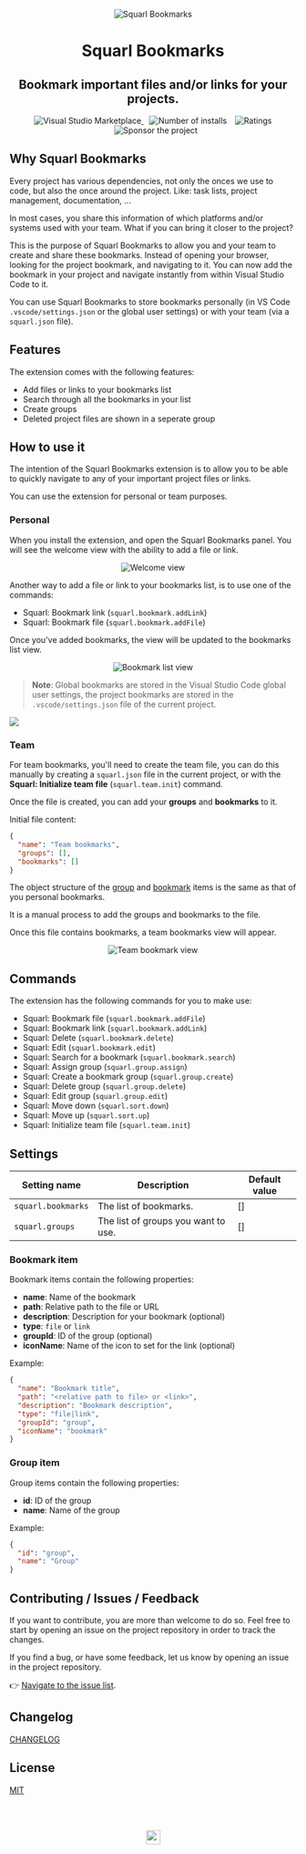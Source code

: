 <p align="center">
  <img alt="Squarl Bookmarks" src="assets/logo/squarl-128x128.png">
</p>

<h1 align="center">Squarl Bookmarks</h1>

<h2 align="center">Bookmark important files and/or links for your projects.</h2>

<p align="center">
  <a href="https://marketplace.visualstudio.com/items?itemName=eliostruyf.vscode-squarl" title="Check it out on the Visual Studio Marketplace">
    <img src="https://vsmarketplacebadge.apphb.com/version/eliostruyf.vscode-squarl.svg" alt="Visual Studio Marketplace" style="display: inline-block" />
  </a>

  <img src="https://vsmarketplacebadge.apphb.com/installs/eliostruyf.vscode-squarl.svg" alt="Number of installs"  style="display: inline-block;margin-left:10px" />
  
  <img src="https://vsmarketplacebadge.apphb.com/rating/eliostruyf.vscode-squarl.svg" alt="Ratings" style="display: inline-block;margin-left:10px" />

  <a href="https://github.com/sponsors/estruyf" title="Become a sponsor" style="margin-left:10px">
    <img src="https://img.shields.io/github/sponsors/estruyf?color=%23CE2E7C&logo=github&style=flat" alt="Sponsor the project" style="display: inline-block" />
  </a>
</p>

## Why Squarl Bookmarks

Every project has various dependencies, not only the onces we use to code, but also the once around the project. Like: task lists, project management, documentation, ...

In most cases, you share this information of which platforms and/or systems used with your team. What if you can bring it closer to the project? 

This is the purpose of Squarl Bookmarks to allow you and your team to create and share these bookmarks. Instead of opening your browser, looking for the project bookmark, and navigating to it. You can now add the bookmark in your project and navigate instantly from within Visual Studio Code to it. 

You can use Squarl Bookmarks to store bookmarks personally (in VS Code `.vscode/settings.json` or the global user settings) or with your team (via a `squarl.json` file).

## Features

The extension comes with the following features:

- Add files or links to your bookmarks list
- Search through all the bookmarks in your list
- Create groups
- Deleted project files are shown in a seperate group

## How to use it

The intention of the Squarl Bookmarks extension is to allow you to be able to quickly navigate to any of your important project files or links.

You can use the extension for personal or team purposes.

### Personal

When you install the extension, and open the Squarl Bookmarks panel. You will see the welcome view with the ability to add a file or link.

<p align="center">
  <img src="./assets/docs/squarl-welcome.png" alt="Welcome view" style="display: inline-block" />
</p>

Another way to add a file or link to your bookmarks list, is to use one of the commands:

- Squarl: Bookmark link (`squarl.bookmark.addLink`)
- Squarl: Bookmark file (`squarl.bookmark.addFile`)

Once you've added bookmarks, the view will be updated to the bookmarks list view.

<p align="center">
  <img src="./assets/docs/squarl-list-view.png" alt="Bookmark list view" style="display: inline-block" />
</p>

> **Note**: Global bookmarks are stored in the Visual Studio Code global user settings, the project bookmarks are stored in the `.vscode/settings.json` file of the current project.

![](./assets/docs/add-bookmark.gif)

### Team

For team bookmarks, you'll need to create the team file, you can do this manually by creating a `squarl.json` file in the current project, or with the **Squarl: Initialize team file** (`squarl.team.init`) command.

Once the file is created, you can add your **groups** and **bookmarks** to it.

Initial file content:

```json
{
  "name": "Team bookmarks",
  "groups": [],
  "bookmarks": []
}
```

The object structure of the [group](#group-item) and [bookmark](#bookmark-item) items is the same as that of you personal bookmarks.

It is a manual process to add the groups and bookmarks to the file.

Once this file contains bookmarks, a team bookmarks view will appear.


<p align="center">
  <img src="./assets/docs/squarl-team-view.png" alt="Team bookmark view" style="display: inline-block" />
</p>

## Commands

The extension has the following commands for you to make use:

- Squarl: Bookmark file (`squarl.bookmark.addFile`)
- Squarl: Bookmark link (`squarl.bookmark.addLink`)
- Squarl: Delete (`squarl.bookmark.delete`)
- Squarl: Edit (`squarl.bookmark.edit`)
- Squarl: Search for a bookmark (`squarl.bookmark.search`)
- Squarl: Assign group (`squarl.group.assign`)
- Squarl: Create a bookmark group (`squarl.group.create`)
- Squarl: Delete group (`squarl.group.delete`)
- Squarl: Edit group (`squarl.group.edit`)
- Squarl: Move down (`squarl.sort.down`)
- Squarl: Move up (`squarl.sort.up`)
- Squarl: Initialize team file (`squarl.team.init`)

## Settings

| Setting name | Description | Default value |
| --- | --- | --- |
| `squarl.bookmarks` | The list of bookmarks. | [] |
| `squarl.groups` | The list of groups you want to use. | [] |

### Bookmark item

Bookmark items contain the following properties:

- **name**: Name of the bookmark
- **path**: Relative path to the file or URL
- **description**: Description for your bookmark (optional)
- **type**: `file` or `link`
- **groupId**: ID of the group (optional)
- **iconName**: Name of the icon to set for the link (optional)

Example:

```json
{
  "name": "Bookmark title",
  "path": "<relative path to file> or <link>",
  "description": "Bookmark description",
  "type": "file|link",
  "groupId": "group",
  "iconName": "bookmark"
}
```

### Group item

Group items contain the following properties:

- **id**: ID of the group
- **name**: Name of the group

Example:

```json
{
  "id": "group",
  "name": "Group"
}
```

## Contributing / Issues / Feedback

If you want to contribute, you are more than welcome to do so. Feel free to start by opening an issue on the project repository in order to track the changes.

If you find a bug, or have some feedback, let us know by opening an issue in the project repository.

👉 [Navigate to the issue list](https://github.com/estruyf/vscode-squarl/issues).

## Changelog

[CHANGELOG](./CHANGELOG.md)

## License

[MIT](./LICENSE)

<br />
<br />

<p align="center">
  <a href="https://visitorbadge.io">
    <img src="https://estruyf-github.azurewebsites.net/api/VisitorHit?user=estruyf&repo=vscode-squarl&countColor=%23F05450&labelColor=%230E131F" height="25px" />
  </a>
</p>